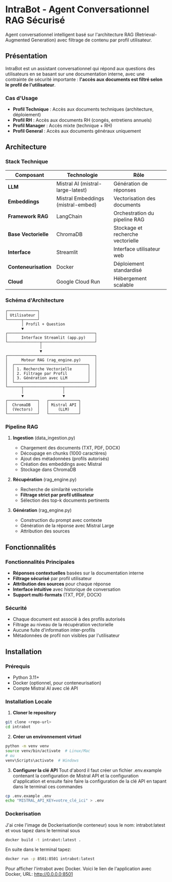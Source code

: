 # IntraBot - Agent Conversationnel RAG Sécurisé

Agent conversationnel intelligent basé sur l'architecture RAG (Retrieval-Augmented Generation) avec filtrage de contenu par profil utilisateur.

## Présentation

IntraBot est un assistant conversationnel qui répond aux questions des utilisateurs en se basant sur une documentation interne, avec une contrainte de sécurité importante : **l'accès aux documents est filtré selon le profil de l'utilisateur**.

### Cas d'Usage

- **Profil Technique** : Accès aux documents techniques (architecture, déploiement)
- **Profil RH** : Accès aux documents RH (congés, entretiens annuels)
- **Profil Manager** : Accès mixte (technique + RH)
- **Profil General** : Accès aux documents généraux uniquement

## Architecture

### Stack Technique

| Composant | Technologie | Rôle |
|-----------|-------------|------|
| **LLM** | Mistral AI (mistral-large-latest) | Génération de réponses |
| **Embeddings** | Mistral Embeddings (mistral-embed) | Vectorisation des documents |
| **Framework RAG** | LangChain | Orchestration du pipeline RAG |
| **Base Vectorielle** | ChromaDB | Stockage et recherche vectorielle |
| **Interface** | Streamlit | Interface utilisateur web |
| **Conteneurisation** | Docker | Déploiement standardisé |
| **Cloud** | Google Cloud Run | Hébergement scalable |

### Schéma d'Architecture

```
┌─────────────┐
│ Utilisateur │
└──────┬──────┘
       │ Profil + Question
       ▼
┌──────────────────────────────────────┐
│      Interface Streamlit (app.py)    │
└──────────────┬───────────────────────┘
               │
               ▼
┌──────────────────────────────────────┐
│      Moteur RAG (rag_engine.py)      │
│  ┌────────────────────────────────┐  │
│  │ 1. Recherche Vectorielle       │  │
│  │ 2. Filtrage par Profil         │  │
│  │ 3. Génération avec LLM         │  │
│  └────────────────────────────────┘  │
└──────┬─────────────────┬─────────────┘
       │                 │
       ▼                 ▼
┌─────────────┐   ┌─────────────┐
│  ChromaDB   │   │ Mistral API │
│  (Vectors)  │   │    (LLM)    │
└─────────────┘   └─────────────┘
```

### Pipeline RAG

1. **Ingestion** (data_ingestion.py)
   - Chargement des documents (TXT, PDF, DOCX)
   - Découpage en chunks (1000 caractères)
   - Ajout des métadonnées (profils autorisés)
   - Création des embeddings avec Mistral
   - Stockage dans ChromaDB

2. **Récupération** (rag_engine.py)
   - Recherche de similarité vectorielle
   - **Filtrage strict par profil utilisateur** 
   - Sélection des top-k documents pertinents

3. **Génération** (rag_engine.py)
   - Construction du prompt avec contexte
   - Génération de la réponse avec Mistral Large
   - Attribution des sources

##  Fonctionnalités

### Fonctionnalités Principales

-  **Réponses contextuelles** basées sur la documentation interne
-  **Filtrage sécurisé** par profil utilisateur
-  **Attribution des sources** pour chaque réponse
-  **Interface intuitive** avec historique de conversation
-  **Support multi-formats** (TXT, PDF, DOCX)

### Sécurité

-  Chaque document est associé à des profils autorisés
-  Filtrage au niveau de la récupération vectorielle
-  Aucune fuite d'information inter-profils
-  Métadonnées de profil non visibles par l'utilisateur

##  Installation

### Prérequis

- Python 3.11+
- Docker (optionnel, pour conteneurisation)
- Compte Mistral AI avec clé API

### Installation Locale

1. **Cloner le repository**
```bash
git clone <repo-url>
cd intrabot
```

2. **Créer un environnement virtuel**
```bash
python -m venv venv
source venv/bin/activate  # Linux/Mac
# ou
venv\Scripts\activate  # Windows 
```

3. **Configurer la clé API** 
Tout d'abord il faut créer un fichier .env.example contenant la configuration de Mistral API et la configuration d'application 
et ensuite faire faire la configuration de la clé API en tapant dans le terminal ces commandes

```bash 
cp .env.example .env
echo "MISTRAL_API_KEY=votre_clé_ici" > .env 
```
### Dockerisation 
J'ai crée l'image de Dockerisation(le conteneur) sous le nom: intrabot:latest et vous 
tapez dans le terminal sous 

```bash 
docker build -t intrabot:latest .
```
En suite dans le terminal tapez: 

```bash
docker run -p 8501:8501 intrabot:latest
```
Pour afficher l'intrabot avec Docker.
Voici le lien de l'application avec Docker, URL: http://0.0.0.0:8501
